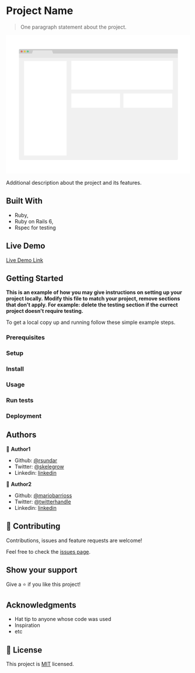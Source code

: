 # Project Name

> One paragraph statement about the project.

![screenshot](./app_screenshot.png)

Additional description about the project and its features.

## Built With

- Ruby,
- Ruby on Rails 6,
- Rspec for testing

## Live Demo

[Live Demo Link](https://livedemo.com)


## Getting Started

**This is an example of how you may give instructions on setting up your project locally.**
**Modify this file to match your project, remove sections that don't apply. For example: delete the testing section if the currect project doesn't require testing.**


To get a local copy up and running follow these simple example steps.

### Prerequisites

### Setup

### Install

### Usage

### Run tests

### Deployment



## Authors

👤 **Author1**

- Github: [@rsundar](https://github.com/rsundar)
- Twitter: [@skelegrow](https://twitter.com/)
- Linkedin: [linkedin](https://linkedin.com/linkedinhandle)

👤 **Author2**

- Github: [@mariobarrioss](https://github.com/mariobarrioss)
- Twitter: [@twitterhandle](https://twitter.com/twitterhandle)
- Linkedin: [linkedin](https://linkedin.com/linkedinhandle)

## 🤝 Contributing

Contributions, issues and feature requests are welcome!

Feel free to check the [issues page](issues/).

## Show your support

Give a ⭐️ if you like this project!

## Acknowledgments

- Hat tip to anyone whose code was used
- Inspiration
- etc

## 📝 License

This project is [MIT](https://www.github.com/rsundar/micro-reddit/tree/master/LICENSE) licensed.